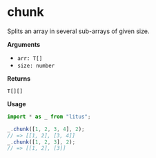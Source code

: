 # chunk

Splits an array in several sub-arrays of given size.

**Arguments**

- `arr: T[]`
- `size: number`

**Returns**

`T[][]`

**Usage**

```ts
import * as _ from "litus";

_.chunk([1, 2, 3, 4], 2);
// => [[1, 2], [3, 4]]
_.chunk([1, 2, 3], 2);
// => [[1, 2], [3]]
```
